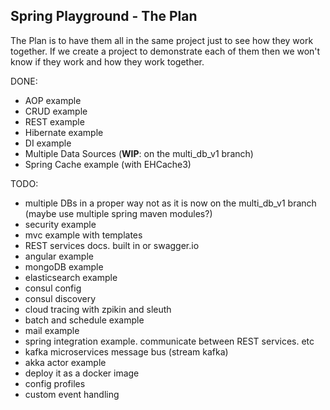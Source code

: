 Spring Playground - The Plan
-
The Plan is to have them all in the same project just to see how they work together. If we create a project to demonstrate each of them then we won't know if they work and how they work together.

DONE:
 - AOP example
 - CRUD example
 - REST example
 - Hibernate example
 - DI example
 - Multiple Data Sources (**WIP**: on the multi_db_v1 branch)
 - Spring Cache example (with EHCache3)

TODO:
 - multiple DBs in a proper way not as it is now on the multi_db_v1 branch (maybe use multiple spring maven modules?)
 - security example
 - mvc example with templates
 - REST services docs. built in or swagger.io
 - angular example
 - mongoDB example
 - elasticsearch example
 - consul config
 - consul discovery
 - cloud tracing with zpikin and sleuth
 - batch and schedule example
 - mail example
 - spring integration example. communicate between REST services. etc
 - kafka microservices message bus (stream kafka)
 - akka actor example
 - deploy it as a docker image
 - config profiles
 - custom event handling
 
